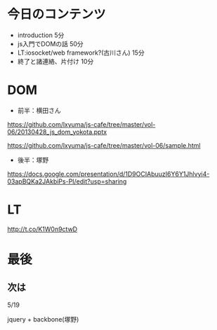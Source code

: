 


# 今日のコンテンツ

- introduction 5分
- js入門でDOMの話 50分
- LT:iosocket/web framework?(古川さん) 15分
- 終了と諸連絡、片付け 10分

# DOM

- 前半：横田さん

https://github.com/lxyuma/js-cafe/tree/master/vol-06/20130428_js_dom_yokota.pptx


https://github.com/lxyuma/js-cafe/tree/master/vol-06/sample.html

- 後半：塚野

https://docs.google.com/presentation/d/1D9OCIAbuuzI6Y6Y1Jhlvyi4-03apBQKa2JAkbiPs-PI/edit?usp=sharing

# LT

http://t.co/K1W0n9ctwD

# 最後

## 次は

5/19

jquery + backbone(塚野)



